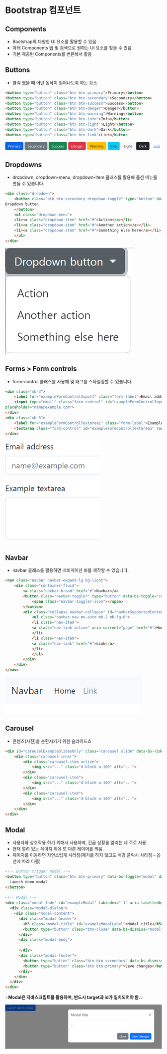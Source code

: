 # Bootstrap 컴포넌트

## Components

- Bootstrap의 다양한 UI 요소를 활용할 수 있음
- 아래 Components 탭 및 검색으로 원하는 UI 요소를 찾을 수 있음 
- 기본 제공된 Components를 변환해서 활용



## Buttons

- 클릭 했을 때 어떤 동작이 일어나도록 하는 요소

```html
<button type="button" class="btn btn-primary">Primary</button>
<button type="button" class="btn btn-secondary">Secondary</button>
<button type="button" class="btn btn-success">Success</button>
<button type="button" class="btn btn-danger">Danger</button>
<button type="button" class="btn btn-warning">Warning</button>
<button type="button" class="btn btn-info">Info</button>
<button type="button" class="btn btn-light">Light</button>
<button type="button" class="btn btn-dark">Dark</button>
<button type="button" class="btn btn-link">Link</button
```

![buttons](../Markdown.assets/buttons.PNG)



## Dropdowns

- dropdown, dropdown-menu, dropdown-item 클래스를 활용해 옵션 메뉴를 만들 수 있습니다.

```html
<div class="dropdown">
	<button class="btn btn-secondary dropdown-toggle" type="button" data-bs-toggle="dropdown" ariaexpanded="false">
Dropdown button
	</button>
	<ul class="dropdown-menu">
	<li><a class="dropdown-item" href="#">Action</a></li>
	<li><a class="dropdown-item" href="#">Another action</a></li>
	<li><a class="dropdown-item" href="#">Something else here</a></li>
	</ul>
</div>
```

![dropdowns](../Markdown.assets/dropdowns.PNG)



## Forms > Form controls

- form-control 클래스를 사용해  및  태그를 스타일링할 수 있습니다.

```html
<div class="mb-3">
	<label for="exampleFormControlInput1" class="form-label">Email address</label>
	<input type="email" class="form-control" id="exampleFormControlInput1"
placeholder="name@example.com">
</div>
<div class="mb-3">
	<label for="exampleFormControlTextarea1" class="form-label">Example textarea</label>
	<textarea class="form-control" id="exampleFormControlTextarea1" rows="3">	</textarea>
</div>
```

![forms](../Markdown.assets/forms.PNG)

## Navbar

-  navbar 클래스를 활용하면 네비게이션 바를 제작할 수 있습니다.

```html
<nav class="navbar navbar-expand-lg bg-light">
	<div class="container-fluid">
		<a class="navbar-brand" href="#">Navbar</a>
		<button class="navbar-toggler" type="button" data-bs-toggle="collapse" data-bs-target="#navbarSupportedContent" aria-controls="navbarSupportedContent" aria-expanded="false" aria-label="Toggle navigation">
			<span class="navbar-toggler-icon"></span>
		</button>
		<div class="collapse navbar-collapse" id="navbarSupportedContent">
			<ul class="navbar-nav me-auto mb-2 mb-lg-0">
			<li class="nav-item">
			<a class="nav-link active" aria-current="page" href="#">Home</a>
			</li>
			<li class="nav-item">
			<a class="nav-link" href="#">Link</a>
			</li>
			</ul>
		</div>
	</div>
</nav>
```

![navbar](../Markdown.assets/navbar.PNG)

## Carousel

- 콘텐츠(사진)을 순환시키기 위한 슬라이드쇼

```html
<div id="carouselExampleSlidesOnly" class="carousel slide" data-bs-ride="carousel">
	<div class="carousel-inner">
		<div class="carousel-item active">
			<img src="..." class="d-block w-100" alt="...">
		</div>
		<div class="carousel-item">
			<img src="..." class="d-block w-100" alt="...">
		</div>
		<div class="carousel-item">
			<img src="..." class="d-block w-100" alt="...">
		</div>
	</div>
</div>
```



## Modal

- 사용자와 상호작용 하기 위해서 사용하며, 긴급 상황을 알리는 데 주로 사용
- 현재 열려 있는 페이지 위에 또 다른 레이어를 띄움 
- 페이지를 이동하면 자연스럽게 사라짐(제거를 하지 않고도 배경 클릭시 사라짐 – 옵션에 따라 다름)

```html
<!-- Button trigger modal -->
<button type="button" class="btn btn-primary" data-bs-toggle="modal" data-bs-target="#exampleModal">
  Launch demo modal
</button>

<!-- Modal -->
<div class="modal fade" id="exampleModal" tabindex="-1" aria-labelledby="exampleModalLabel" aria-hidden="true">
  <div class="modal-dialog">
    <div class="modal-content">
      <div class="modal-header">
        <h5 class="modal-title" id="exampleModalLabel">Modal title</h5>
        <button type="button" class="btn-close" data-bs-dismiss="modal" aria-label="Close"></button>
      </div>
      <div class="modal-body">
        ...
      </div>
      <div class="modal-footer">
        <button type="button" class="btn btn-secondary" data-bs-dismiss="modal">Close</button>
        <button type="button" class="btn btn-primary">Save changes</button>
      </div>
    </div>
  </div>
</div>
```

💡**Modal은 자바스크립트를 활용하며, 반드시 target과 id가 일치되어야 함.**💡

![modal](../Markdown.assets/modal.PNG)

















